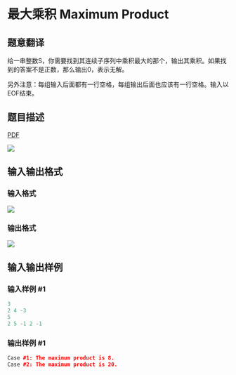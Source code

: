 # 最大乘积 Maximum Product

## 题意翻译

给一串整数S，你需要找到其连续子序列中乘积最大的那个，输出其乘积。如果找到的答案不是正数，那么输出0，表示无解。

另外注意：每组输入后面都有一行空格，每组输出后面也应该有一行空格。输入以EOF结束。

## 题目描述

[problemUrl]: https://uva.onlinejudge.org/index.php?option=com_onlinejudge&Itemid=8&category=22&page=show_problem&problem=2000

[PDF](https://uva.onlinejudge.org/external/110/p11059.pdf)

![](https://cdn.luogu.com.cn/upload/vjudge_pic/UVA11059/65771c7c6d1492d75695a5505a88282671afede0.png)

## 输入输出格式

### 输入格式

![](https://cdn.luogu.com.cn/upload/vjudge_pic/UVA11059/057abe21049b4423b1de44dfdc2de12075eae6eb.png)

### 输出格式

![](https://cdn.luogu.com.cn/upload/vjudge_pic/UVA11059/341e4b9b0d67601bc1876729c0e2aae16988584e.png)

## 输入输出样例

### 输入样例 #1

```cpp
3
2 4 -3
5
2 5 -1 2 -1
```


### 输出样例 #1

```cpp
Case #1: The maximum product is 8.
Case #2: The maximum product is 20.
```



